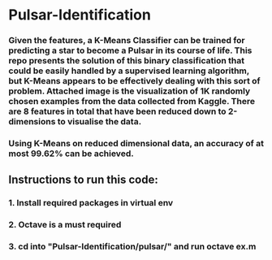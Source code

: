 # Pulsar-Identification

### Given the features, a K-Means Classifier can be trained for predicting a star to become a Pulsar in its course of life. This repo presents the solution of this binary classification that could be easily handled by a supervised learning algorithm, but K-Means appears to be effectively dealing with this sort of problem. Attached image is the visualization of 1K randomly chosen examples from the data collected from Kaggle. There are 8 features in total that have been reduced down to 2-dimensions to visualise the data.

### Using K-Means on reduced dimensional data, an accuracy of at most 99.62% can be achieved.

## Instructions to run this code:

### 1. Install required packages in virtual env
### 2. Octave is a must required
### 3. cd into "Pulsar-Identification/pulsar/" and run octave ex.m
